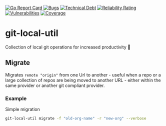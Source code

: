 [![Go Report Card](https://goreportcard.com/badge/github.com/dnitsch/git-local-util)](https://goreportcard.com/report/github.com/dnitsch/git-local-util)
[![Bugs](https://sonarcloud.io/api/project_badges/measure?project=dnitsch_git-local-util&metric=bugs)](https://sonarcloud.io/summary/new_code?id=dnitsch_git-local-util)
[![Technical Debt](https://sonarcloud.io/api/project_badges/measure?project=dnitsch_git-local-util&metric=sqale_index)](https://sonarcloud.io/summary/new_code?id=dnitsch_git-local-util)
[![Reliability Rating](https://sonarcloud.io/api/project_badges/measure?project=dnitsch_git-local-util&metric=reliability_rating)](https://sonarcloud.io/summary/new_code?id=dnitsch_git-local-util)
[![Vulnerabilities](https://sonarcloud.io/api/project_badges/measure?project=dnitsch_git-local-util&metric=vulnerabilities)](https://sonarcloud.io/summary/new_code?id=dnitsch_git-local-util)
[![Coverage](https://sonarcloud.io/api/project_badges/measure?project=dnitsch_git-local-util&metric=coverage)](https://sonarcloud.io/summary/new_code?id=dnitsch_git-local-util)

# git-local-util

Collection of local git operations for increased productivity :shrug:

## Migrate

Migrates `remote "origin"` from one Url to another - useful when a repo or a large collection of repos are being moved to another URL - either within the same provider or another git compliant provider. 

### Example

Simple migration

```bash
git-local-util migrate -f "old-org-name" -r "new-org" --verbose
```

